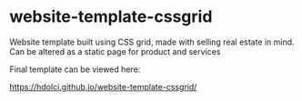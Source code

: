 # website-template-cssgrid
Website template built using CSS grid, made with selling real estate in mind. Can be altered as a static page for product and services 

Final template can be viewed here:

https://hdolci.github.io/website-template-cssgrid/
